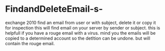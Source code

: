 # FindandDeleteEmail-s-
exchange 2010 find an email from user or with subject, delete it or copy it for inspection
this will find email on your server by sender or subject. this is helpfull if you have a rouge email with a virus.
mind you the emails will be copied to a determined account so the detltion can be undone. but will contain the rouge email. 
